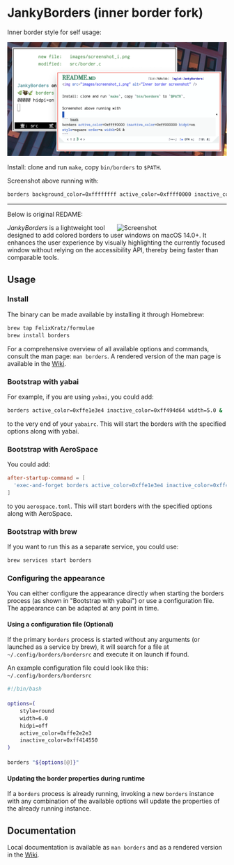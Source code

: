 # JankyBorders (inner border fork)

Inner border style for self usage:

<img src="images/screenshot_i.png" alt="Inner border screenshot" />

Install: clone and run `make`, copy `bin/borders` to `$PATH`.

Screenshot above running with:

``` bash
borders background_color=0xffffffff active_color=0xffff0000 inactive_color=0xff000000 hidpi=on style=square order=a width=24 &
```

---

Below is original REDAME:

<img align="right" width="50%" src="images/screenshot.png" alt="Screenshot">

*JankyBorders* is a lightweight tool designed to add colored borders to
user windows on macOS 14.0+. It enhances the user experience by visually
highlighting the currently focused window without relying on the accessibility
API, thereby being faster than comparable tools.

## Usage
### Install
The binary can be made available by installing it through Homebrew:
```bash
brew tap FelixKratz/formulae
brew install borders
```

For a comprehensive overview of all available options and commands, consult the
man page: `man borders`. A rendered version of the man page is available in the
[Wiki](https://github.com/FelixKratz/JankyBorders/wiki/Man-Page).

### Bootstrap with yabai
For example, if you are using `yabai`, you could add:
```bash
borders active_color=0xffe1e3e4 inactive_color=0xff494d64 width=5.0 &
```
to the very end of your `yabairc`. This will start the borders with the
specified options along with yabai.

### Bootstrap with AeroSpace
You could add:
```toml
after-startup-command = [
  'exec-and-forget borders active_color=0xffe1e3e4 inactive_color=0xff494d64 width=5.0'
]
```
to you `aerospace.toml`. This will start borders with the specified options
along with AeroSpace.

### Bootstrap with brew
If you want to run this as a separate service, you could use:
```bash
brew services start borders
```

### Configuring the appearance
You can either configure the appearance directly when starting the borders
process (as shown in "Bootstrap with yabai") or use a configuration file.
The appearance can be adapted at any point in time.

#### Using a configuration file (Optional)
If the primary `borders` process is started without any arguments (or launched
as a service by brew), it will search for a file at
`~/.config/borders/bordersrc` and execute it on launch if found.

An example configuration file could look like this:
`~/.config/borders/bordersrc`
```bash
#!/bin/bash

options=(
	style=round
	width=6.0
	hidpi=off
	active_color=0xffe2e2e3
	inactive_color=0xff414550
)

borders "${options[@]}"
```

#### Updating the border properties during runtime
If a `borders` process is already running, invoking a new `borders` instance
with any combination of the available options will update the properties of
the already running instance.

## Documentation
Local documentation is available as `man borders` and as a rendered version in
the [Wiki](https://github.com/FelixKratz/JankyBorders/wiki/Man-Page).
